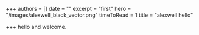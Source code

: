 +++
authors = []
date = ""
excerpt = "first"
hero = "/images/alexwell_black_vector.png"
timeToRead = 1
title = "alexwell hello"

+++
hello and welcome.